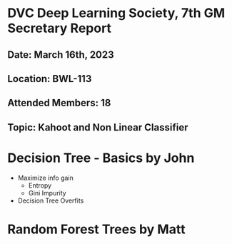 # DVC Deep Learning Society, 7th GM Secretary Report
## Date: March 16th, 2023
## Location: BWL-113
## Attended Members: 18
## Topic: Kahoot and Non Linear Classifier

# Decision Tree - Basics by John
- Maximize info gain
    - Entropy
    - Gini Impurity
- Decision Tree Overfits

# Random Forest Trees by Matt

